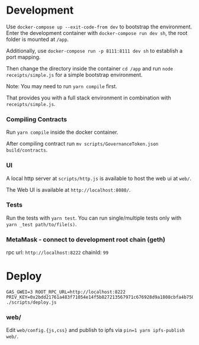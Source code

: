 
# Development

Use `docker-compose up --exit-code-from dev` to bootstrap the environment.
Enter the development container with `docker-compose run dev sh`, the root folder is mounted at `/app`.

Additionally, use `docker-compose run -p 8111:8111 dev sh` to establish a port mapping.

Then change the directory inside the container `cd /app` and run `node receipts/simple.js` for a simple bootstrap environment.

Note: You may need to run `yarn compile` first.

That provides you with a full stack environment in combination with `receipts/simple.js`.

### Compiling Contracts

Run `yarn compile` inside the docker container.

After compiling contract run `mv scripts/GovernanceToken.json build/contracts`.

### UI

A local http server at `scripts/http.js` is available to host the web ui at `web/`.

The Web UI is available at `http://localhost:8080/`.

### Tests

Run the tests with `yarn test`.
You can run single/multiple tests only with `yarn _test path/to/file(s)`.

### MetaMask - connect to development root chain (geth)

rpc url: `http://localhost:8222`
chainId: `99`

# Deploy

```
GAS_GWEI=3 ROOT_RPC_URL=http://localhost:8222 PRIV_KEY=0x2bdd21761a483f71054e14f5b827213567971c676928d9a1808cbfa4b7501200 ./scripts/deploy.js
```

### web/

Edit `web/config.{js,css}` and publish to ipfs via `pin=1 yarn ipfs-publish web/`.
